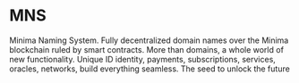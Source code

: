 # MNS
Minima Naming System. Fully decentralized domain names over the Minima blockchain ruled by smart contracts. More than domains, a whole world of new functionality. Unique ID identity, payments, subscriptions, services, oracles, networks, build everything seamless. The seed to unlock the future
